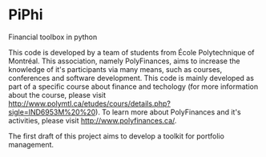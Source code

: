 # PiPhi
Financial toolbox in python

This code is developed by a team of students from École Polytechnique of Montréal. This association, namely PolyFinances, aims to increase the knowledge of it's participants via many means, such as courses, conferences and software development. This code is mainly developed as part of a specific course about finance and techology (for more information about the course, please visit http://www.polymtl.ca/etudes/cours/details.php?sigle=IND6953M%20%20). To learn more about PolyFinances and it's activities, please visit http://www.polyfinances.ca/.

The first draft of this project aims to develop a toolkit for portfolio management.
